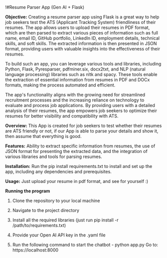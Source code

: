 !#Resume Parser App (Gen AI + Flask)

**Objective:**
Creating a resume parser app using Flask is a great way to help job seekers test the ATS (Applicant Tracking System) friendliness of their resumes. The app allows users to upload their resumes in PDF format, which are then parsed to extract various pieces of information such as full name, email ID, GitHub portfolio, LinkedIn ID, employment details, technical skills, and soft skills. The extracted information is then presented in JSON format, providing users with valuable insights into the effectiveness of their resumes.

To build such an app, you can leverage various tools and libraries, including Python, Flask, Pyresparser, pdfminer.six, docx2txt, and NLP (natural language processing) libraries such as nltk and spacy. These tools enable the extraction of essential information from resumes in PDF and DOCx formats, making the process automated and efficient.

The app's functionality aligns with the growing need for streamlined recruitment processes and the increasing reliance on technology to evaluate and process job applications. By providing users with a detailed analysis of their resumes, the app empowers job seekers to optimize their resumes for better visibility and compatibility with ATS.

**Overview:**
This App is created for job seekers to test whether their resumes are ATS friendly or not, if our App is able to parse your details and show it, then assume that everything is good.

**Features:**
Ability to extract specific information from resumes, the use of JSON format for presenting the extracted data, and the integration of various libraries and tools for parsing resumes.

**Installation:**
Run the pip install requirements.txt to install and set up the app, including any dependencies and prerequisites.

**Usage:**
Just upload your resume in pdf format, and see for yourself :)

**Running the program**
1. Clone the repository to your local machine

2. Navigate to the project directory

3. Install all the required libraries (just run pip install -r /path/to/requirements.txt)

4. Provide your Open AI API key in the .yaml file

5. Run the following command to start the chatbot -
   python app.py
   Go to: https://localhost:8000
